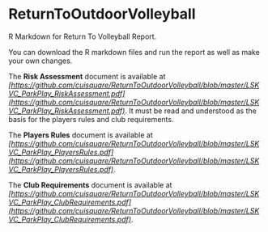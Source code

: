 # ReturnToOutdoorVolleyball

R Markdown for Return To Volleyball Report. 

You can download the R markdown files and run the report as well as make your own changes. 

The **Risk Assessment** document is available at  *[https://github.com/cuisquare/ReturnToOutdoorVolleyball/blob/master/LSKVC_ParkPlay_RiskAssessment.pdf](https://github.com/cuisquare/ReturnToOutdoorVolleyball/blob/master/LSKVC_ParkPlay_RiskAssessment.pdf)*. It must be read and understood as the basis for the players rules and club requirements.

The **Players Rules** document is available at *[https://github.com/cuisquare/ReturnToOutdoorVolleyball/blob/master/LSKVC_ParkPlay_PlayersRules.pdf](https://github.com/cuisquare/ReturnToOutdoorVolleyball/blob/master/LSKVC_ParkPlay_PlayersRules.pdf)*.

The **Club Requirements** document is available at  *[https://github.com/cuisquare/ReturnToOutdoorVolleyball/blob/master/LSKVC_ParkPlay_ClubRequirements.pdf](https://github.com/cuisquare/ReturnToOutdoorVolleyball/blob/master/LSKVC_ParkPlay_ClubRequirements.pdf)*.

